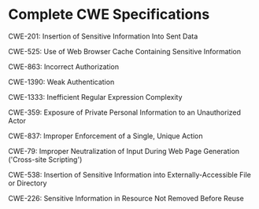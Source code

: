 

# Complete CWE Specifications

CWE-201: Insertion of Sensitive Information Into Sent Data

CWE-525: Use of Web Browser Cache Containing Sensitive Information

CWE-863: Incorrect Authorization

CWE-1390: Weak Authentication

CWE-1333: Inefficient Regular Expression Complexity

CWE-359: Exposure of Private Personal Information to an Unauthorized Actor

CWE-837: Improper Enforcement of a Single, Unique Action

CWE-79: Improper Neutralization of Input During Web Page Generation ('Cross-site Scripting')

CWE-538: Insertion of Sensitive Information into Externally-Accessible File or Directory

CWE-226: Sensitive Information in Resource Not Removed Before Reuse